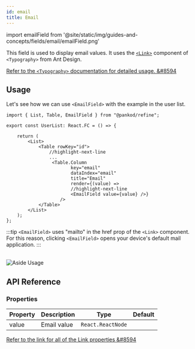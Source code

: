 ```yaml
---
id: email
title: Email
---
```


import emailField from '@site/static/img/guides-and-concepts/fields/email/emailField.png'

This field is used to display email values. It uses the [`<Link>`](https://ant.design/components/typography/#FAQ) component of `<Typography>` from Ant Design.

[Refer to the `<Typography>` documentation for detailed usage. &#8594](https://ant.design/components/typography)

## Usage

Let's see how we can use `<EmailField>` with the example in the user list.

```tsx
import { List, Table, EmailField } from "@pankod/refine";

export const UserList: React.FC = () => {

    return (
        <List>
            <Table rowKey="id">
                //highlight-next-line
                ...
                 <Table.Column
                        key="email"
                        dataIndex="email"
                        title="Email"
                        render={(value) => 
                        //highlight-next-line
                        <EmailField value={value} />}
                    />
            </Table>
        </List>
    );
};
```
:::tip
`<EmailField>` uses "mailto" in the href prop of the `<Link>` component. For this reason, clicking `<EmailField>` opens your device's default mail application.
:::

<br/>
<div>
    <img src={emailField} alt="Aside Usage"/>
</div>


## API Reference

### Properties

| Property | Description | Type              | Default |
| -------- | ----------- | ----------------- | ------- |
| value    | Email value | `React.ReactNode` |         |


[Refer to the link for all of the Link properties &#8594](https://ant.design/components/typography/#API)

